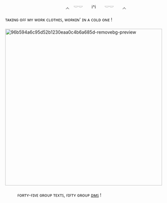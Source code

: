 ㅤㅤㅤㅤㅤㅤㅤㅤㅤㅤㅤㅤㅤㅤㅤ◞◟　𓎟𓎟　 i^i　　𓎟𓎟　　◞◟ㅤㅤㅤㅤㅤㅤㅤㅤㅤㅤㅤㅤㅤㅤㅤㅤㅤㅤㅤㅤㅤㅤㅤㅤㅤㅤㅤㅤㅤㅤㅤㅤㅤㅤㅤㅤㅤㅤㅤㅤㅤㅤㅤㅤㅤ
ᴛᴀᴋɪɴɢ ᴏꜰꜰ ᴍʏ ᴡᴏʀᴋ ᴄʟᴏᴛʜᴇꜱ, ᴡᴏʀᴋɪɴ' ɪɴ ᴀ ᴄᴏʟᴅ ᴏɴᴇ !
ㅤ ㅤㅤㅤㅤㅤㅤㅤㅤㅤㅤㅤㅤㅤㅤㅤㅤㅤㅤㅤㅤㅤㅤㅤㅤㅤㅤㅤㅤㅤㅤㅤㅤ<img width="500" height="500" alt="96b594a6c95d52b1230eaa0c4b6a685d-removebg-preview" src="https://github.com/user-attachments/assets/6ef3433c-2a31-4a2a-a991-1b4d86ff52f0" />
ㅤㅤㅤㅤㅤㅤㅤㅤㅤㅤㅤㅤㅤㅤㅤㅤㅤㅤㅤㅤㅤㅤㅤㅤㅤㅤㅤㅤㅤㅤㅤㅤㅤㅤㅤㅤㅤㅤㅤㅤㅤㅤꜰᴏʀᴛʏ-ꜰɪᴠᴇ ɢʀᴏᴜᴘ ᴛᴇxᴛꜱ, ꜰɪꜰᴛʏ ɢʀᴏᴜᴘ [ᴅᴍꜱ](https://open.spotify.com/track/69LIySpilrFIeilJ6RrIAt?si=ed8dd0e6e9034876) !
